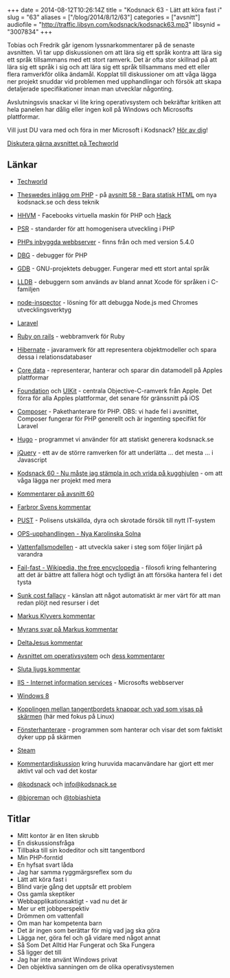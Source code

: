 +++
date = 2014-08-12T10:26:14Z
title = "Kodsnack 63 - Lätt att köra fast i"
slug = "63"
aliases = ["/blog/2014/8/12/63"]
categories = ["avsnitt"]
audiofile = "http://traffic.libsyn.com/kodsnack/kodsnack63.mp3"
libsynid = "3007834"
+++

Tobias och Fredrik går igenom lyssnarkommentarer på de senaste avsnitten. Vi tar upp diskussionen om att lära sig ett språk kontra att lära sig ett språk tillsammans med ett stort ramverk. Det är ofta stor skillnad på att lära sig ett språk i sig och att lära sig ett språk tillsammans med ett eller flera ramverkför olika ändamål. Kopplat till diskussioner om att våga lägga ner projekt snuddar vid problemen med upphandlingar och försök att skapa detaljerade specifikationer innan man utvecklar någonting.

Avslutningsvis snackar vi lite kring operativsystem och bekräftar kritiken att hela panelen har dålig eller ingen koll på Windows och Microsofts plattformar.

Vill just DU vara med och föra in mer Microsoft i Kodsnack? [Hör av dig](mailto:info@kodsnack.se)!

[Diskutera gärna avsnittet på Techworld](http://techworld.idg.se/2.2524/1.573767/)

## Länkar ##
* [Techworld](http://techworld.idg.se)
* [Theswedes inlägg om PHP](http://techworld.idg.se/2.2524/1.568970/kodsnack-om-statiskt-genererat-innehall?articleRenderMode=listpostings#comment-1482449345) - på [avsnitt 58 - Bara statisk HTML](http://kodsnack.se/58/) om nya kodsnack.se och dess teknik
* [HHVM](http://hhvm.com) - Facebooks virtuella maskin för PHP och [Hack](http://hacklang.org)
* [PSR](http://www.php-fig.org/psr/) - standarder för att homogenisera utveckling i PHP
* [PHPs inbyggda webbserver](http://php.net/manual/en/features.commandline.webserver.php) - finns från och med version 5.4.0
* [DBG](http://www.php-debugger.com/dbg/) - debugger för PHP
* [GDB](http://www.gnu.org/software/gdb/) - GNU-projektets debugger. Fungerar med ett stort antal språk
* [LLDB](http://lldb.llvm.org) - debuggern som används av bland annat Xcode för språken i C-familjen
* [node-inspector](https://github.com/node-inspector/node-inspector) - lösning för att debugga Node.js med Chromes utvecklingsverktyg
* [Laravel](http://laravel.com)
* [Ruby on rails](http://rubyonrails.org) - webbramverk för Ruby
* [Hibernate](http://en.wikipedia.org/wiki/Hibernate_%28Java%29) - javaramverk för att representera objektmodeller och spara dessa i relationsdatabaser
* [Core data](http://en.wikipedia.org/wiki/Core_Data) - representerar, hanterar och sparar din datamodell på Apples plattformar
* [Foundation](https://developer.apple.com/library/mac/documentation/cocoa/reference/foundation/objc_classic/_index.html) och [UIKit](https://developer.apple.com/library/ios/documentation/uikit/reference/uikit_framework/_index.html) - centrala Objective-C-ramverk från Apple. Det förra för alla Apples plattformar, det senare för gränssnitt på iOS
* [Composer](https://getcomposer.org) - Pakethanterare för PHP. OBS: vi hade fel i avsnittet, Composer fungerar för PHP generellt och är ingenting specifikt för Laravel
* [Hugo](http://hugo.spf13.com) - programmet vi använder för att statiskt generera kodsnack.se
* [jQuery](https://jquery.org/projects/) - ett av de större ramverken för att underlätta … det mesta … i Javascript
* [Kodsnack 60 - Nu måste jag stämpla in och vrida på kugghjulen]() - om att våga lägga ner projekt med mera
* [Kommentarer på avsnitt 60](http://techworld.idg.se/2.2524/1.569479/kodsnack--att-vaga-lagga-ner-projekt?articleRenderMode=listpostings#disqus_thread)
* [Farbror Svens kommentar](http://techworld.idg.se/2.2524/1.569479/kodsnack--att-vaga-lagga-ner-projekt?articleRenderMode=listpostings#comment-1499808318)
* [PUST](http://computersweden.idg.se/2.2683/1.547944/haveriet-inifran--sa-gick-pust-fran-succ%C3%A9-till-fiasko) - Polisens utskällda, dyra och skrotade försök till nytt IT-system
* [OPS-upphandlingen - Nya Karolinska Solna](http://www.nyakarolinskasolna.se/sv/Bakgrund/OPS-upphandlingen/)
* [Vattenfallsmodellen](http://en.wikipedia.org/wiki/Waterfall_model) - att utveckla saker i steg som följer linjärt på varandra
* [Fail-fast - Wikipedia, the free encyclopedia](http://en.wikipedia.org/wiki/Fail-fast) - filosofi kring felhantering att det är bättre att fallera högt och tydligt än att försöka hantera fel i det tysta
* [Sunk cost fallacy](http://en.wikipedia.org/wiki/Sunk_costs#Loss_aversion_and_the_sunk_cost_fallacy) - känslan att något automatiskt är mer värt för att man redan plöjt ned resurser i det
* [Markus Klyvers kommentar](http://techworld.idg.se/2.2524/1.569479/kodsnack--att-vaga-lagga-ner-projekt?articleRenderMode=listpostings#comment-1503343953)
* [Myrans svar på Markus kommentar](http://techworld.idg.se/2.2524/1.569479/kodsnack--att-vaga-lagga-ner-projekt?articleRenderMode=listpostings#comment-1499837108)
* [DeltaJesus kommentar](http://techworld.idg.se/2.2524/1.569479/kodsnack--att-vaga-lagga-ner-projekt?articleRenderMode=listpostings#comment-1500043988)
* [Avsnittet om operativsystem](http://kodsnack.se/62/) och [dess kommentarer](http://techworld.idg.se/2.2524/1.569646/kodsnack-om-operativsystem?articleRenderMode=listpostings)
* [Sluta ljugs kommentar](http://techworld.idg.se/2.2524/1.569646/kodsnack-om-operativsystem?articleRenderMode=listpostings#comment-1531509491)
* [IIS - Internet information services](http://en.wikipedia.org/wiki/Internet_Information_Services) - Microsofts webbserver
* [Windows 8](http://en.wikipedia.org/wiki/Windows_8)
* [Kopplingen mellan tangentbordets knappar och vad som visas på skärmen](http://unix.stackexchange.com/questions/116629/how-do-keyboard-input-and-text-output-work) (här med fokus på Linux)
* [Fönsterhanterare](http://en.wikipedia.org/wiki/Window_manager)  - programmen som hanterar och visar det som faktiskt dyker upp på skärmen
* [Steam](http://steamcommunity.com/)

* [Kommentardiskussion](http://techworld.idg.se/2.2524/1.569646/kodsnack-om-operativsystem?articleRenderMode=listpostings#comment-1528336775) kring huruvida macanvändare har gjort ett mer aktivt val och vad det kostar
* [@kodsnack](https://www.twitter.com/kodsnack) och [info@kodsnack.se](mailto:info@kodsnack.se)
* [@bjoreman](https://www.twitter.com/bjoreman) och [@tobiashieta](https://www.twitter.com/tobiashieta)

## Titlar ##
* Mitt kontor är en liten skrubb
* En diskussionsfråga
* Tillbaka till sin kodeditor och sitt tangentbord
* Min PHP-forntid
* En hyfsat svart låda
* Jag har samma ryggmärgsreflex som du
* Lätt att köra fast i
* Blind varje gång det upptsår ett problem
* Oss gamla skeptiker
* Webbapplikationsaktigt - vad nu det är
* Mer ur ett jobbperspektiv
* Drömmen om vattenfall
* Om man har kompetenta barn
* Det är ingen som berättar för mig vad jag ska göra
* Lägga ner, göra fel och gå vidare med något annat
* Så Som Det Alltid Har Fungerat och Ska Fungera
* Så ligger det till
* Jag har inte använt Windows privat
* Den objektiva sanningen om de olika operativsystemen